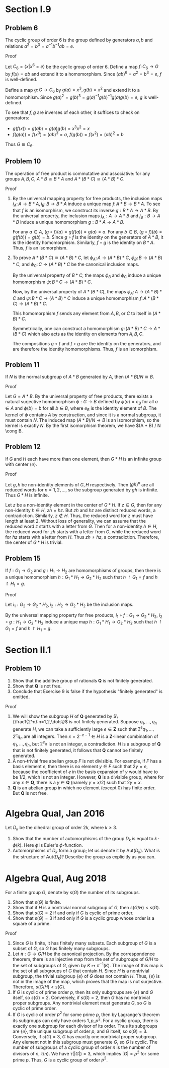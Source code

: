 # Section I.9
## Problem 6
The cyclic group of order 6 is the group defined by generators $a, b$ and relations $a^2=b^3=a^{-1} b^{-1} a b=e$.

Proof

Let $C_6=\langle x|x^6=e\rangle$ be the cyclic group of order 6. Define a map $f\colon C_6\to G$ by $f(x)=ab$ and extend it to a homomorphism. Since $(ab)^6=a^2=b^3=e$, $f$ is well-defined.

Define a map $g\colon G\to C_6$ by $g(a)=x^3,g(b)=x^2$ and extend it to a homomorphism. Since $g(a)^2=g(b)^3=g(a)^{-1}g(b)^{-1}g(a)g(b)=e$, $g$ is well-defined.

To see that $f,g$ are inverses of each other, it suffices to check on generators:
- $g(f(x))=g(ab)=g(a)g(b)=x^3x^2=x$
- $f(g(a))=f(x^3)=(ab)^3=a$, $f(g(b))=f(x^2)=(ab)^2=b$

Thus $G\cong C_6$.

## Problem 10
The operation of free product is commutative and associative: for any groups $A, B, C$, $A * B \cong B * A$ and $A *(B * C) \cong(A * B) * C$.

Proof

1. By the universal mapping property for free products, the inclusion maps $i_A\colon A\to B * A,i_B\colon B\to B * A$ induce a unique map $f\colon A * B\to B * A$. To see that $f$ is an isomorphism, we construct its inverse $g: B * A \to A * B$. By the universal property, the inclusion maps $j_A: A \to A * B$ and $j_B: B \to A * B$ induce a unique homomorphism $g: B * A \to A * B$.

   For any $a \in A$, $(g \circ f)(a) = g(f(a)) = g(a) = a$. For any $b \in B$, $(g \circ f)(b) = g(f(b)) = g(b) = b$. Since $g \circ f$ is the identity on the generators of $A * B$, it is the identity homomorphism. Similarly, $f \circ g$ is the identity on $B * A$. Thus, $f$ is an isomorphism.

2. To prove $A * (B * C) \cong (A * B) * C$, let $\phi_A\colon A \to (A * B) * C$, $\phi_B\colon B \to (A * B) * C$, and $\phi_C\colon C \to (A * B) * C$ be the canonical inclusion maps.

   By the universal property of $B * C$, the maps $\phi_B$ and $\phi_C$ induce a unique homomorphism $\psi\colon B * C \to (A * B) * C$.

   Now, by the universal property of $A * (B * C)$, the maps $\phi_A\colon A \to (A * B) * C$ and $\psi\colon B * C \to (A * B) * C$ induce a unique homomorphism $f\colon A * (B * C) \to (A * B) * C$.

   This homomorphism $f$ sends any element from $A, B,$ or $C$ to itself in $(A * B) * C$.

   Symmetrically, one can construct a homomorphism $g\colon(A * B) * C \to A * (B * C)$ which also acts as the identity on elements from $A, B, C$.

   The compositions $g \circ f$ and $f \circ g$ are the identity on the generators, and are therefore the identity homomorphisms. Thus, $f$ is an isomorphism.

## Problem 11
If $N$ is the normal subgroup of $A * B$ generated by $A$, then $(A * B) / N \cong B$.

Proof

Let $G = A * B$. By the universal property of free products, there exists a natural surjective homomorphism $\phi: G \to B$ defined by $\phi(a) = e_B$ for all $a \in A$ and $\phi(b) = b$ for all $b \in B$, where $e_B$ is the identity element of $B$. The kernel of $\phi$ contains $A$ by construction, and since it is a normal subgroup, it must contain $N$. The induced map $(A*B)/N \to B$ is an isomorphism, so the kernel is exactly $N$. By the first isomorphism theorem, we have $(A * B) / N \cong B.

## Problem 12
If $G$ and $H$ each have more than one element, then $G * H$ is an infinite group with center $\langle e\rangle$.

Proof

Let $g,h$ be non-identity elements of $G,H$ respectively. Then $(gh)^n$ are all reduced words for $n=1,2,\dots$, so the subgroup generated by $gh$ is infinite. Thus $G * H$ is infinite.

Let $z$ be a non-identity element in the center of $G * H$. If $z \in G$, then for any non-identity $h \in H$, $zh=hz$. But $zh$ and $hz$ are distinct reduced words, a contradiction. Similarly, $z \notin H$. Thus, the reduced word for $z$ must have length at least 2. Without loss of generality, we can assume that the reduced word $z$ starts with a letter from $G$. Then for a non-identity $h \in H$, the reduced word for $zh$ starts with a letter from $G$, while the reduced word for $hz$ starts with a letter from $H$. Thus $zh\neq hz$, a contradiction. Therefore, the center of $G * H$ is trivial.

## Problem 15
If $f: G_1 \to G_2$ and $g: H_1 \to H_2$ are homomorphisms of groups, then there is a unique homomorphism $h: G_1 * H_1 \to G_2 * H_2$ such that $h \upharpoonright G_1=f$ and $h \upharpoonright H_1=g$.

Proof

Let $`i_1:G_2\to G_2*H_2,i_2:H_2\to G_2*H_2`$ be the inclusion maps.

By the universal mapping property for free products, $`i_1\circ f:G_1\to G_2*H_2`$, $`i_2\circ g:H_1\to G_2*H_2`$ induce a unique map $`h:G_1*H_1 \to G_2*H_2`$ such that $h \upharpoonright G_1=f$ and $h \upharpoonright H_1=g$.

# Section II.1
## Problem 10
1. Show that the additive group of rationals $\mathbf{Q}$ is not finitely generated.
2. Show that $\mathbf{Q}$ is not free.
3. Conclude that Exercise 9 is false if the hypothesis "finitely generated" is omitted.

Proof

1. We will show the subgroup $H$ of $\mathbf{Q}$ generated by $`\{\frac1{2^n}:n=1,2,\dots\}`$ is not finitely generated. Suppose $q_1,\dots,q_n$ generate $H$, we can take a sufficiently large $e\in\mathbf{Z}$ such that $2^eq_1,\dots,2^eq_n$ are all integers. Then $x=2^{-e-1}\in H$ is a $\mathbf{Z}$-linear combination of $q_1,\dots,q_n$, but $2^ex$ is not an integer, a contradiction. $H$ is a subgroup of $\mathbf{Q}$ that is not finitely generated, it follows that $\mathbf{Q}$ cannot be finitely generated.
2. A non-trivial free abelian group $F$ is not divisible. For example, if $F$ has a basis element $e$, then there is no element $y \in F$ such that $2y = e$, because the coefficient of $e$ in the basis expansion of $y$ would have to be $1/2$, which is not an integer. However, $\mathbf{Q}$ is a divisible group, where for any $x \in \mathbf{Q}$, there is a $y \in \mathbf{Q}$ (namely $y=x/2$) such that $2y=x$.
3. $\mathbf{Q}$ is an abelian group in which no element (except 0) has finite order. But $\mathbf{Q}$ is not free.

# Algebra Qual, Jan 2016
Let $D_k$ be the dihedral group of order $2 k$, where $k \geq 3$.

1. Show that the number of automorphisms of the group $D_k$ is equal to $k \cdot \phi(k)$. Here $\phi$ is Euler's $\phi$-function.
2. Automorphisms of $D_k$ form a group; let us denote it by $\mathrm{Aut}(D_k)$. What is the structure of $\mathrm{Aut}(D_k)$? Describe the group as explicitly as you can.

# Algebra Qual, Aug 2018
For a finite group $G$, denote by $s(G)$ the number of its subgroups.
1. Show that $s(G)$ is finite.
2. Show that if $H$ is a nontrivial normal subgroup of $G$, then $s(G / H)<s(G)$.
3. Show that $s(G)=2$ if and only if $G$ is cyclic of prime order.
4. Show that $s(G)=3$ if and only if $G$ is a cyclic group whose order is a square of a prime.

Proof

1. Since $G$ is finite, it has finitely many subsets. Each subgroup of $G$ is a subset of $G$, so $G$ has finitely many subgroups.
2. Let $\pi: G \to G/H$ be the canonical projection. By the correspondence theorem, there is an injective map from the set of subgroups of $G/H$ to the set of subgroups of $G$, given by $K \mapsto \pi^{-1}(K)$. The image of this map is the set of all subgroups of $G$ that contain $H$. Since $H$ is a nontrivial subgroup, the trivial subgroup $`\{e\}`$ of $G$ does not contain $H$. Thus, $`\{e\}`$ is not in the image of the map, which proves that the map is not surjective. Therefore, $s(G/H) < s(G)$.
3. If $G$ is cyclic of prime order $p$, then its only subgroups are $`\{e\}`$ and $G$ itself, so $s(G) = 2$. Conversely, if $s(G) = 2$, then $G$ has no nontrivial proper subgroups. Any nontrivial element must generate $G$, so $G$ is cyclic of prime order.
4. If $G$ is cyclic of order $p^2$ for some prime $p$, then by Lagrange's theorem its subgroups can only have orders $1, p, p^2$. For a cyclic group, there is exactly one subgroup for each divisor of its order. Thus its subgroups are $`\{e\}`$, the unique subgroup of order $p$, and $G$ itself, so $s(G) = 3$. Conversely, if $s(G) = 3$, $G$ has exactly one nontrivial proper subgroup. Any element not in this subgroup must generate $G$, so $G$ is cyclic. The number of subgroups of a cyclic group of order $n$ is the number of divisors of $n$, $\tau(n)$. We have $\tau(|G|) = 3$, which implies $|G| = p^2$ for some prime $p$. Thus, $G$ is a cyclic group of order $p^2$.
